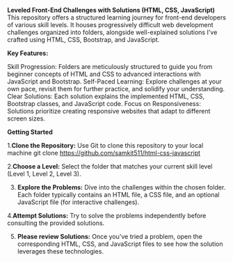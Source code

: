 **Leveled Front-End Challenges with Solutions (HTML, CSS, JavaScript)**
This repository offers a structured learning journey for front-end developers of various skill levels. It houses progressively difficult web development challenges organized into folders, alongside well-explained solutions I've crafted using HTML, CSS, Bootstrap, and JavaScript.

**Key Features:**

Skill Progression: Folders are meticulously structured to guide you from beginner concepts of HTML and CSS to advanced interactions with JavaScript and Bootstrap.
Self-Paced Learning: Explore challenges at your own pace, revisit them for further practice, and solidify your understanding.
Clear Solutions: Each solution explains the implemented HTML, CSS, Bootstrap classes, and JavaScript code.
Focus on Responsiveness: Solutions prioritize creating responsive websites that adapt to different screen sizes.

**Getting Started**

1.**Clone the Repository:** Use Git to clone this repository to your local machine
git clone https://github.com/samkit511/html-css-javascript

2.**Choose a Level:** Select the folder that matches your current skill level (Level 1, Level 2, Level 3).

3. **Explore the Problems:** Dive into the challenges within the chosen folder. Each folder typically contains an HTML file, a CSS file, and an optional JavaScript file (for interactive challenges).

4.**Attempt Solutions:** Try to solve the problems independently before consulting the provided solutions.

5. **Please review Solutions:** Once you've tried a problem, open the corresponding HTML, CSS, and JavaScript files to see how the solution leverages these technologies. 

